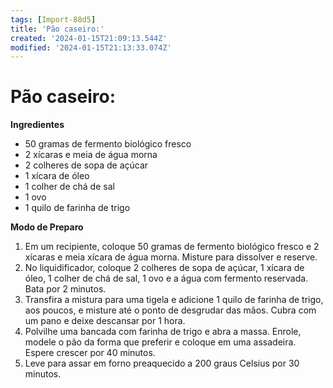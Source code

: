 ```yaml
---
tags: [Import-88d5]
title: 'Pão caseiro:'
created: '2024-01-15T21:09:13.544Z'
modified: '2024-01-15T21:13:33.074Z'
---
```


# Pão caseiro:

**Ingredientes** 

 - 50 gramas de fermento biológico fresco
 - 2 xícaras e meia de água morna
 - 2 colheres de sopa de açúcar
 - 1 xícara de óleo
 - 1 colher de chá de sal
 - 1 ovo
 - 1 quilo de farinha de trigo


**Modo de Preparo**
1. Em um recipiente, coloque 50 gramas de fermento biológico fresco e 2 xícaras e meia xícara de água morna. Misture para dissolver e reserve.
2. No liquidificador, coloque 2 colheres de sopa de açúcar, 1 xícara de óleo, 1 colher de chá de sal, 1 ovo e a água com fermento reservada. Bata por 2 minutos.
3. Transfira a mistura para uma tigela e adicione 1 quilo de farinha de trigo, aos poucos, e misture até o ponto de desgrudar das mãos. Cubra com um pano e deixe descansar por 1 hora.
4. Polvilhe uma bancada com farinha de trigo e abra a massa. Enrole, modele o pão da forma que preferir e coloque em uma assadeira. Espere crescer por 40 minutos.
5. Leve para assar em forno preaquecido a 200 graus Celsius por 30 minutos.



